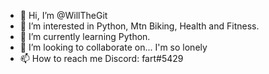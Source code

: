 - 👋 Hi, I’m @WillTheGit
- 👀 I’m interested in Python, Mtn Biking, Health and Fitness.
- 🌱 I’m currently learning Python.
- 💞️ I’m looking to collaborate on... I'm so lonely
- 📫 How to reach me Discord: fart#5429

<!---
WillTheGit/WillTheGit is a ✨ special ✨ repository because its `README.md` (this file) appears on your GitHub profile.
You can click the Preview link to take a look at your changes.
--->
